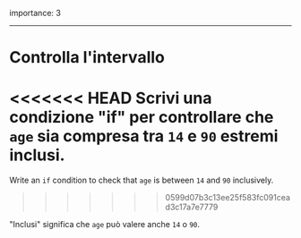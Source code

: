 importance: 3

---

# Controlla l'intervallo

<<<<<<< HEAD
Scrivi una condizione "if" per controllare che `age` sia compresa tra `14` e `90` estremi inclusi.
=======
Write an `if` condition to check that `age` is between `14` and `90` inclusively.
>>>>>>> 0599d07b3c13ee25f583fc091cead3c17a7e7779

"Inclusi" significa che `age` può valere anche `14` o `90`.
